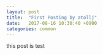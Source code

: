 ```yaml
---
layout: post
title:  "First Posting by atollj"
date:   2017-08-16 10:30:40 +0900
categories: common
---
```

this post is test